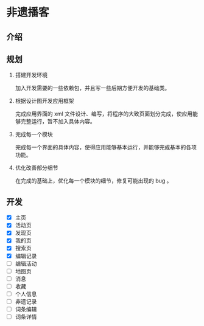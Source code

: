 # 非遗播客

## 介绍

## 规划

1.  搭建开发环境

    加入开发需要的一些依赖包，并且写一些后期方便开发的基础类。

2.  根据设计图开发应用框架

    完成应用界面的 xml 文件设计、编写，将程序的大致页面划分完成，使应用能够完整运行，暂不加入具体内容。

3.  完成每一个模块

    完成每一个界面的具体内容，使得应用能够基本运行，并能够完成基本的各项功能。

4.  优化改善部分细节

    在完成的基础上，优化每一个模块的细节，修复可能出现的 bug 。

## 开发

- [x]  主页
- [x]  活动页
- [x]  发现页
- [x]  我的页
- [x]  搜索页
- [x]  编辑记录
- [ ]  编辑活动
- [ ]  地图页
- [ ]  消息
- [ ]  收藏
- [ ]  个人信息
- [ ]  非遗记录
- [ ]  词条编辑
- [ ]  词条详情